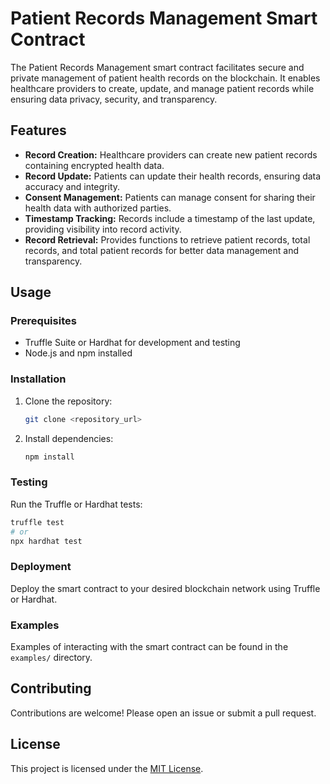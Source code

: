 # Patient Records Management Smart Contract

The Patient Records Management smart contract facilitates secure and private management of patient health records on the blockchain. It enables healthcare providers to create, update, and manage patient records while ensuring data privacy, security, and transparency.

## Features

- **Record Creation:** Healthcare providers can create new patient records containing encrypted health data.
- **Record Update:** Patients can update their health records, ensuring data accuracy and integrity.
- **Consent Management:** Patients can manage consent for sharing their health data with authorized parties.
- **Timestamp Tracking:** Records include a timestamp of the last update, providing visibility into record activity.
- **Record Retrieval:** Provides functions to retrieve patient records, total records, and total patient records for better data management and transparency.

## Usage

### Prerequisites

- Truffle Suite or Hardhat for development and testing
- Node.js and npm installed

### Installation

1. Clone the repository:

   ```bash
   git clone <repository_url>
   ```

2. Install dependencies:

   ```bash
   npm install
   ```

### Testing

Run the Truffle or Hardhat tests:

```bash
truffle test
# or
npx hardhat test
```

### Deployment

Deploy the smart contract to your desired blockchain network using Truffle or Hardhat.

### Examples

Examples of interacting with the smart contract can be found in the `examples/` directory.

## Contributing

Contributions are welcome! Please open an issue or submit a pull request.

## License

This project is licensed under the [MIT License](LICENSE).
